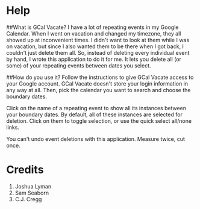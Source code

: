 # Help

##What is GCal Vacate?
I have a lot of repeating events in my Google Calendar.  When I went on vacation and changed my timezone, they all showed up at inconvenient times.  I didn't want to look at them while I was on vacation, but since I also wanted them to be there when I got back, I couldn't just delete them all.  So, instead of deleting every individual event by hand, I wrote this application to do it for me.  It lets you delete all (or some) of your repeating events between dates you select.

##How do you use it?
Follow the instructions to give GCal Vacate access to your Google account.  GCal Vacate doesn't store your login information in any way at all.  Then, pick the calendar you want to search and choose the boundary dates.

Click on the name of a repeating event to show all its instances between your boundary dates.  By default, all of these instances are selected for deletion.  Click on them to toggle selection, or use the quick select all/none links.

You can't undo event deletions with this application.  Measure twice, cut once.

# Credits

1. Joshua Lyman
2. Sam Seaborn
3. C.J. Cregg